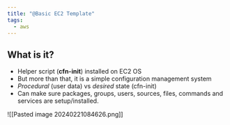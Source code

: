 ```yaml
---
title: "@Basic EC2 Template"
tags:
  - aws
---
```

## What is it?

- Helper script (**cfn-init**) installed on EC2 OS
- But more than that, it is a simple configuration management system
- *Procedural* (user data) vs *desired* state (cfn-init)
- Can make sure packages, groups, users, sources, files, commands and services are setup/installed.

![[Pasted image 20240221084626.png]]